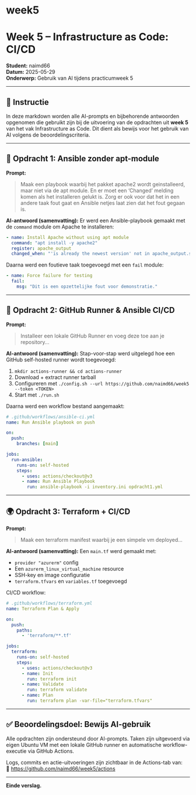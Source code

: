 # week5

# Week 5 – Infrastructure as Code: CI/CD

**Student:** naimd66  
**Datum:** 2025-05-29  
**Onderwerp:** Gebruik van AI tijdens practicumweek 5

---

## 📌 Instructie
In deze markdown worden alle AI-prompts en bijbehorende antwoorden opgenomen die gebruikt zijn bij de uitvoering van de opdrachten uit **week 5** van het vak Infrastructure as Code. Dit dient als bewijs voor het gebruik van AI volgens de beoordelingscriteria.

---

## 🔧 Opdracht 1: Ansible zonder apt-module

**Prompt:**
> Maak een playbook waarbij het pakket apache2 wordt geinstalleerd, maar niet via de apt module. En er moet een ‘Changed’ melding komen als het installeren gelukt is. Zorg er ook voor dat het in een andere taak fout gaat en Ansible netjes laat zien dat het fout gegaan is.

**AI-antwoord (samenvatting):**
Er werd een Ansible-playbook gemaakt met de `command` module om Apache te installeren:
```yaml
- name: Install Apache without using apt module
  command: "apt install -y apache2"
  register: apache_output
  changed_when: "'is already the newest version' not in apache_output.stdout"
```
Daarna werd een foutieve taak toegevoegd met een `fail` module:
```yaml
- name: Force failure for testing
  fail:
    msg: "Dit is een opzettelijke fout voor demonstratie."
```

---

## 🤖 Opdracht 2: GitHub Runner & Ansible CI/CD

**Prompt:**
> Installeer een lokale GitHub Runner en voeg deze toe aan je repository...

**AI-antwoord (samenvatting):**
Stap-voor-stap werd uitgelegd hoe een GitHub self-hosted runner wordt toegevoegd:
1. `mkdir actions-runner && cd actions-runner`
2. Download + extract runner tarball
3. Configureren met `./config.sh --url https://github.com/naimd66/week5 --token <TOKEN>`
4. Start met `./run.sh`

Daarna werd een workflow bestand aangemaakt:
```yaml
# .github/workflows/ansible-ci.yml
name: Run Ansible playbook on push

on:
  push:
    branches: [main]

jobs:
  run-ansible:
    runs-on: self-hosted
    steps:
      - uses: actions/checkout@v3
      - name: Run Ansible Playbook
        run: ansible-playbook -i inventory.ini opdracht1.yml
```

---

## 🌍 Opdracht 3: Terraform + CI/CD

**Prompt:**
> Maak een terraform manifest waarbij je een simpele vm deployed...

**AI-antwoord (samenvatting):**
Een `main.tf` werd gemaakt met:
- `provider "azurerm"` config
- Een `azurerm_linux_virtual_machine` resource
- SSH-key en image configuratie
- `terraform.tfvars` en `variables.tf` toegevoegd

CI/CD workflow:
```yaml
# .github/workflows/terraform.yml
name: Terraform Plan & Apply

on:
  push:
    paths:
      - 'terraform/**.tf'

jobs:
  terraform:
    runs-on: self-hosted
    steps:
      - uses: actions/checkout@v3
      - name: Init
        run: terraform init
      - name: Validate
        run: terraform validate
      - name: Plan
        run: terraform plan -var-file="terraform.tfvars"
```

---

## ✅ Beoordelingsdoel: Bewijs AI-gebruik

Alle opdrachten zijn ondersteund door AI-prompts. Taken zijn uitgevoerd via eigen Ubuntu VM met een lokale GitHub runner en automatische workflow-executie via GitHub Actions.

Logs, commits en actie-uitvoeringen zijn zichtbaar in de Actions-tab van:  
🔗 https://github.com/naimd66/week5/actions

---

**Einde verslag.**  
